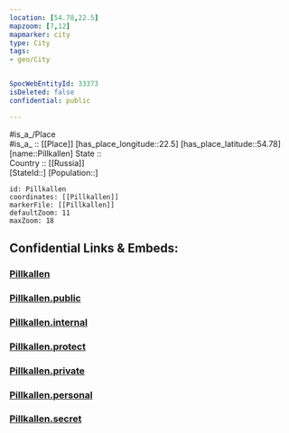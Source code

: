 ```yaml
---
location: [54.78,22.5] 
mapzoom: [7,12] 
mapmarker: city 
type: City
tags:
- geo/City


SpocWebEntityId: 33373
isDeleted: false
confidential: public

---
```

#is_a_/Place  
#is_a_ :: [[Place]] 
[has_place_longitude::22.5] 
[has_place_latitude::54.78] 
[name::Pillkallen] 
State ::  
Country :: [[Russia]]  
[StateId::] 
[Population::] 



```leaflet
id: Pillkallen
coordinates: [[Pillkallen]] 
markerFile: [[Pillkallen]] 
defaultZoom: 11 
maxZoom: 18
```


## Confidential Links & Embeds: 

### [Pillkallen](/_Standards/Earth/Continent/Europe/Europe~East/Russia/Russia~NorthWest/Kaliningrad~Oblast/City/Pillkallen.md) 

### [Pillkallen.public](/_public/Earth/Continent/Europe/Europe~East/Russia/Russia~NorthWest/Kaliningrad~Oblast/City/Pillkallen.public.md) 

### [Pillkallen.internal](/_internal/Earth/Continent/Europe/Europe~East/Russia/Russia~NorthWest/Kaliningrad~Oblast/City/Pillkallen.internal.md) 

### [Pillkallen.protect](/_protect/Earth/Continent/Europe/Europe~East/Russia/Russia~NorthWest/Kaliningrad~Oblast/City/Pillkallen.protect.md) 

### [Pillkallen.private](/_private/Earth/Continent/Europe/Europe~East/Russia/Russia~NorthWest/Kaliningrad~Oblast/City/Pillkallen.private.md) 

### [Pillkallen.personal](/_personal/Earth/Continent/Europe/Europe~East/Russia/Russia~NorthWest/Kaliningrad~Oblast/City/Pillkallen.personal.md) 

### [Pillkallen.secret](/_secret/Earth/Continent/Europe/Europe~East/Russia/Russia~NorthWest/Kaliningrad~Oblast/City/Pillkallen.secret.md)

